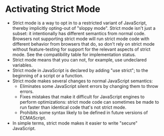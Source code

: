 # Activating Strict Mode

- Strict mode is a way to opt in to a restricted variant of JavaScript, thereby implicitly opting-out of "sloppy mode". Strict mode isn't just a subset: it intentionally has different semantics from normal code. Browsers not supporting strict mode will run strict mode code with different behavior from browsers that do, so don't rely on strict mode without feature-testing for support for the relevant aspects of strict mode. See the compatibility table for implementation status.
- Strict mode means that you can not, for example, use undeclared variables.
- Strict mode in JavaScript is declared by adding "use strict"; to the beginning of a script or a function.
- Strict mode makes several changes to normal JavaScript semantics:
  - Eliminates some JavaScript silent errors by changing them to throw errors.
  - Fixes mistakes that make it difficult for JavaScript engines to perform optimizations: strict mode code can sometimes be made to run faster than identical code that's not strict mode.
  - Prohibits some syntax likely to be defined in future versions of ECMAScript.
- In simple terms, strict mode makes it easier to write "secure" JavaScript.
